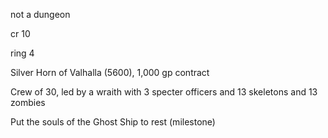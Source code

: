 not a dungeon 

cr 10 

ring 4

Silver Horn of Valhalla (5600), 1,000 gp contract

Crew of 30, led by a wraith with 3 specter officers and 13 skeletons and 13 zombies

Put the souls of the Ghost Ship to rest (milestone)